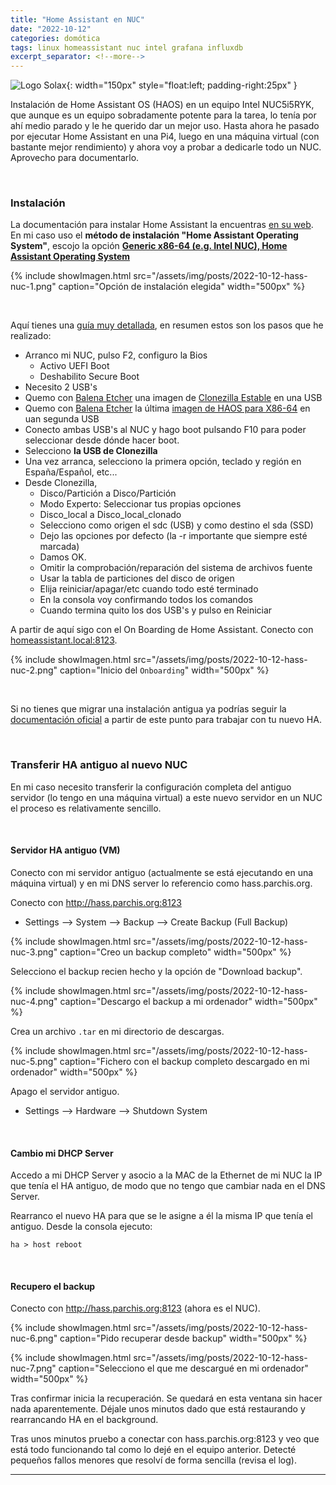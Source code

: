 ```yaml
---
title: "Home Assistant en NUC"
date: "2022-10-12"
categories: domótica
tags: linux homeassistant nuc intel grafana influxdb
excerpt_separator: <!--more-->
---
```


![Logo Solax](/assets/img/posts/logo-hass-nuc.svg){: width="150px" style="float:left; padding-right:25px" } 

Instalación de Home Assistant OS (HAOS) en un equipo Intel NUC5i5RYK, que aunque es un equipo sobradamente potente para la tarea, lo tenía por ahí medio parado y le he querido dar un mejor uso. Hasta ahora he pasado por ejecutar Home Assistant en una Pi4, luego en una máquina virtual (con bastante mejor rendimiento) y ahora voy a probar a dedicarle todo un NUC. Aprovecho para documentarlo. 

<br clear="left"/>
<!--more-->


### Instalación

La documentación para instalar Home Assistant la encuentras [en su web](https://www.home-assistant.io/installation/). En mi caso uso el **método de instalación "Home Assistant Operating System"**, escojo la opción [**Generic x86-64 (e.g. Intel NUC), Home Assistant Operating System**](https://www.home-assistant.io/installation/generic-x86-64)

{% include showImagen.html 
      src="/assets/img/posts/2022-10-12-hass-nuc-1.png" 
      caption="Opción de instalación elegida" 
      width="500px"
      %}

<br/>

Aquí tienes una [guía muy detallada](https://fertry.tech/posts/instalacion-home-assistant-intel-nuc-avanzado/), en resumen estos son los pasos que he realizado:

- Arranco mi NUC, pulso F2, configuro la Bios
  - Activo UEFI Boot
  - Deshabilito Secure Boot
- Necesito 2 USB's
- Quemo con [Balena Etcher](https://www.balena.io/etcher/) una imagen de [Clonezilla Estable](https://clonezilla.org/downloads/download.php?branch=stable) en una USB 
- Quemo con [Balena Etcher](https://www.balena.io/etcher/) la última [imagen de HAOS para X86-64](https://www.home-assistant.io/installation/generic-x86-64) en uan segunda USB 
- Conecto ambas USB's al NUC y hago boot pulsando F10 para poder seleccionar desde dónde hacer boot. 
- Selecciono **la USB de Clonezilla**
- Una vez arranca, selecciono la primera opción, teclado y región en España/Español, etc... 
- Desde Clonezilla, 
  -  Disco/Partición a Disco/Partición
  -  Modo Experto: Seleccionar tus propias opciones
  -  Disco_local a Disco_local_clonado
  -  Selecciono como origen el sdc (USB) y como destino el sda (SSD)
  -  Dejo las opciones por defecto (la -r importante que siempre esté marcada)
  -  Damos OK. 
  -  Omitir la comprobación/reparación del sistema de archivos fuente
  -  Usar la tabla de particiones del disco de origen
  -  Elija reiniciar/apagar/etc cuando todo esté terminado
  -  En la consola voy confirmando todos los comandos
  -  Cuando termina quito los dos USB's y pulso en Reiniciar


A partir de aquí sigo con el On Boarding de Home Assistant. Conecto con [homeassistant.local:8123](http://homeassistant.local:8123). 


{% include showImagen.html 
      src="/assets/img/posts/2022-10-12-hass-nuc-2.png" 
      caption="Inicio del `Onboarding`" 
      width="500px"
      %}


<br/>

Si no tienes que migrar una instalación antigua ya podrías seguir la [documentación oficial](https://www.home-assistant.io/getting-started/onboarding/) a partir de este punto para trabajar con tu nuevo HA.

<br/>

### Transferir HA antiguo al nuevo NUC

En mi caso necesito transferir la configuración completa del antiguo servidor (lo tengo en una máquina virtual) a este nuevo servidor en un NUC el proceso es relativamente sencillo. 

<br/>

#### Servidor HA antiguo (VM)

Conecto con mi servidor antiguo (actualmente se está ejecutando en una máquina virtual) y en mi DNS server lo referencio como hass.parchis.org.

Conecto con http://hass.parchis.org:8123
- Settings --> System --> Backup --> Create Backup (Full Backup)

{% include showImagen.html 
      src="/assets/img/posts/2022-10-12-hass-nuc-3.png" 
      caption="Creo un backup completo" 
      width="500px"
      %}

Selecciono el backup recien hecho y la opción de "Download backup". 

{% include showImagen.html 
      src="/assets/img/posts/2022-10-12-hass-nuc-4.png" 
      caption="Descargo el backup a mi ordenador" 
      width="500px"
      %}

Crea un archivo `.tar` en mi directorio de descargas.

{% include showImagen.html 
      src="/assets/img/posts/2022-10-12-hass-nuc-5.png" 
      caption="Fichero con el backup completo descargado en mi ordenador" 
      width="500px"
      %}


Apago el servidor antiguo. 

- Settings --> Hardware --> Shutdown System


<br/>

#### Cambio mi DHCP Server

Accedo a mi DHCP Server y asocio a la MAC de la Ethernet de mi NUC la IP que tenía el HA antiguo, de modo que no tengo que cambiar nada en el DNS Server. 

Rearranco el nuevo HA para que se le asigne a él la misma IP que tenía el antiguo. Desde la consola ejecuto: 

`ha > host reboot`


<br/>

#### Recupero el backup

Conecto con http://hass.parchis.org:8123 (ahora es el NUC). 

{% include showImagen.html 
      src="/assets/img/posts/2022-10-12-hass-nuc-6.png" 
      caption="Pido recuperar desde backup" 
      width="500px"
      %}

{% include showImagen.html 
      src="/assets/img/posts/2022-10-12-hass-nuc-7.png" 
      caption="Selecciono el que me descargué en mi ordenador" 
      width="500px"
      %}

Tras confirmar inicia la recuperación. Se quedará en esta ventana sin hacer nada aparentemente. Déjale unos minutos dado que está restaurando y rearrancando HA en el background. 

Tras unos minutos pruebo a conectar con hass.parchis.org:8123 y veo que está todo funcionando tal como lo dejé en el equipo anterior. Detecté pequeños fallos menores que resolví de forma sencilla (revisa el log). 


---
